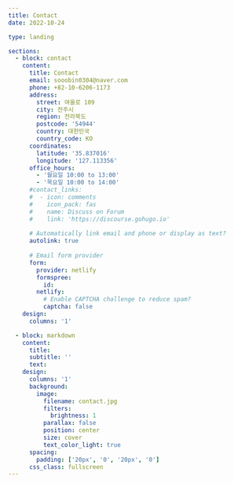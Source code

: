 ```yaml
---
title: Contact
date: 2022-10-24

type: landing

sections:
  - block: contact
    content:
      title: Contact
      email: sooobin0304@naver.com
      phone: +82-10-6206-1173
      address:
        street: 여울로 109
        city: 전주시
        region: 전라북도
        postcode: '54944'
        country: 대한민국
        country_code: KO
      coordinates:
        latitude: '35.837016'
        longitude: '127.113356'
      office_hours:
        - '월요일 10:00 to 13:00'
        - '목요일 10:00 to 14:00'
      #contact_links:
      #  - icon: comments
      #    icon_pack: fas
      #    name: Discuss on Forum
      #    link: 'https://discourse.gohugo.io'
    
      # Automatically link email and phone or display as text?
      autolink: true
    
      # Email form provider
      form:
        provider: netlify
        formspree:
          id:
        netlify:
          # Enable CAPTCHA challenge to reduce spam?
          captcha: false
    design:
      columns: '1'

  - block: markdown
    content:
      title:
      subtitle: ''
      text:
    design:
      columns: '1'
      background:
        image: 
          filename: contact.jpg
          filters:
            brightness: 1
          parallax: false
          position: center
          size: cover
          text_color_light: true
      spacing:
        padding: ['20px', '0', '20px', '0']
      css_class: fullscreen
---
```

